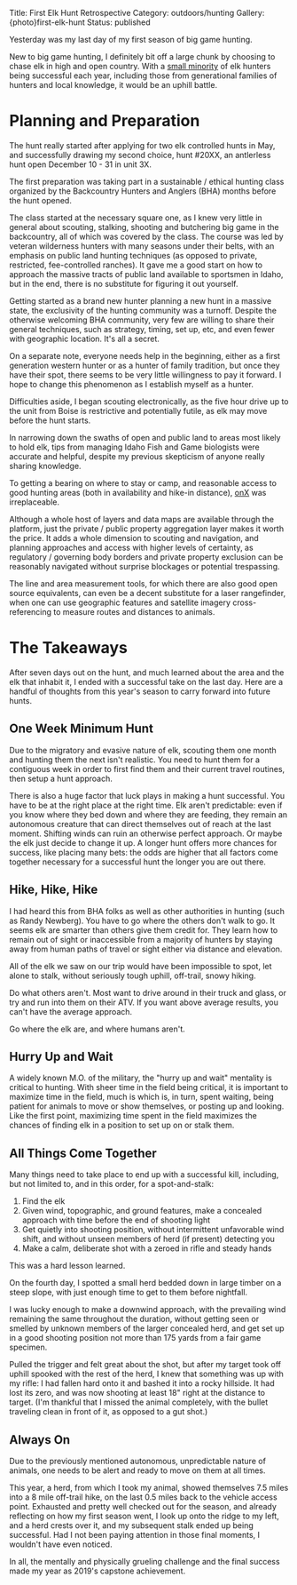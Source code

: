 Title: First Elk Hunt Retrospective
Category: outdoors/hunting
Gallery: {photo}first-elk-hunt
Status: published

Yesterday was my last day of my first season of big game hunting. 

New to big game hunting, I definitely bit off a large chunk by choosing to chase elk in high and open country. With a [small minority](https://idfg.idaho.gov/ifwis/huntplanner/stats/?season=controlled&game=elk&yr=2018) of elk hunters being successful each year, including those from generational families of hunters and local knowledge, it would be an uphill battle. 

# Planning and Preparation

The hunt really started after applying for two elk controlled hunts in May, and successfully drawing my second choice, hunt #20XX, an antlerless hunt open December 10 - 31 in unit 3X. 

The first preparation was taking part in a sustainable / ethical hunting class organized by the Backcountry Hunters and Anglers (BHA) months before the hunt opened.

The class started at the necessary square one, as I knew very little in general about scouting, stalking, shooting and butchering big game in the backcountry, all of which was covered by the class. The course was led by veteran wilderness hunters with many seasons under their belts, with an emphasis on public land hunting techniques (as opposed to private, restricted, fee-controlled ranches). It gave me a good start on how to approach the massive tracts of public land available to sportsmen in Idaho, but in the end, there is no substitute for figuring it out yourself.
  
Getting started as a brand new hunter planning a new hunt in a massive state, the exclusivity of the hunting community was a turnoff. Despite the otherwise welcoming BHA community, very few are willing to share their general techniques, such as strategy, timing, set up, etc, and even fewer with geographic location. It's all a secret. 

On a separate note, everyone needs help in the beginning, either as a first generation western hunter or as a hunter of family tradition, but once they have their spot, there seems to be very little willingness to pay it forward. I hope to change this phenomenon as I establish myself as a hunter. 

Difficulties aside, I began scouting electronically, as the five hour drive up to the unit from Boise is restrictive and potentially futile, as elk may move before the hunt starts. 

In narrowing down the swaths of open and public land to areas most likely to hold elk, tips from managing Idaho Fish and Game biologists were accurate and helpful, despite my previous skepticism of anyone really sharing knowledge.

To getting a bearing on where to stay or camp, and reasonable access to good hunting areas (both in availability and hike-in distance), [onX](https://onxmaps.com) was irreplaceable.

Although a whole host of layers and data maps are available through the platform, just the private / public property aggregation layer makes it worth the price. It adds a whole dimension to scouting and navigation, and planning approaches and access with higher levels of certainty, as regulatory / governing body borders and private property exclusion can be reasonably navigated without surprise blockages or potential trespassing. 

The line and area measurement tools, for which there are also good open source equivalents, can even be a decent substitute for a laser rangefinder, when one can use geographic features and satellite imagery cross-referencing to measure routes and distances to animals. 

# The Takeaways

After seven days out on the hunt, and much learned about the area and the elk that inhabit it, I ended with a successful take on the last day. Here are a handful of thoughts from this year's season to carry forward into future hunts.

## One Week Minimum Hunt

Due to the migratory and evasive nature of elk, scouting them one month and hunting them the next isn't realistic. You need to hunt them for a contiguous week in order to first find them and their current travel routines, then setup a hunt approach. 

There is also a huge factor that luck plays in making a hunt successful. You have to be at the right place at the right time. Elk aren't predictable: even if you know where they bed down and where they are feeding, they remain an autonomous creature that can direct themselves out of reach at the last moment. Shifting winds can ruin an otherwise perfect approach. Or maybe the elk just decide to change it up. A longer hunt offers more chances for success, like placing many bets: the odds are higher that all factors come together necessary for a successful hunt the longer you are out there. 

## Hike, Hike, Hike
 
I had heard this from BHA folks as well as other authorities in hunting (such as Randy Newberg). You have to go where the others don't walk to go. It seems elk are smarter than others give them credit for. They learn how to remain out of sight or inaccessible from a majority of hunters by staying away from human paths of travel or sight either via distance and elevation. 

All of the elk we saw on our trip would have been impossible to spot, let alone to stalk, without seriously tough uphill, off-trail, snowy hiking. 

Do what others aren't. Most want to drive around in their truck and glass, or try and run into them on their ATV. If you want above average results, you can't have the average approach.

Go where the elk are, and where humans aren't. 

## Hurry Up and Wait

A widely known M.O. of the military, the "hurry up and wait" mentality is critical to hunting. With sheer time in the field being critical, it is important to maximize time in the field, much is which is, in turn, spent waiting, being patient for animals to move or show themselves, or posting up and looking. Like the first point, maximizing time spent in the field maximizes the chances of finding elk in a position to set up on or stalk them.

## All Things Come Together

Many things need to take place to end up with a successful kill, including, but not limited to, and in this order, for a spot-and-stalk:

1. Find the elk
2. Given wind, topographic, and ground features, make a concealed approach with time before the end of shooting light
3. Get quietly into shooting position, without intermittent unfavorable wind shift, and without unseen members of herd (if present) detecting you
4. Make a calm, deliberate shot with a zeroed in rifle and steady hands

This was a hard lesson learned. 

On the fourth day, I spotted a small herd bedded down in large timber on a steep slope, with just enough time to get to them before nightfall. 

I was lucky enough to make a downwind approach, with the prevailing wind remaining the same throughout the duration, without getting seen or smelled by unknown members of the larger concealed herd, and get set up in a good shooting position not more than 175 yards from a fair game specimen. 

Pulled the trigger and felt great about the shot, but after my target took off uphill spooked with the rest of the herd, I knew that something was up with my rifle: I had fallen hard onto it and bashed it into a rocky hillside. It had lost its zero, and was now shooting at least 18" right at the distance to target. (I'm thankful that I missed the animal completely, with the bullet traveling clean in front of it, as opposed to a gut shot.)

## Always On

Due to the previously mentioned autonomous, unpredictable nature of animals, one needs to be alert and ready to move on them at all times. 

This year, a herd, from which I took my animal, showed themselves 7.5 miles into a 8 mile off-trail hike, on the last 0.5 miles back to the vehicle access point. Exhausted and pretty well checked out for the season, and already reflecting on how my first season went, I look up onto the ridge to my left, and a herd crests over it, and my subsequent stalk ended up being successful. Had I not been paying attention in those final moments, I wouldn't have even noticed. 

In all, the mentally and physically grueling challenge and the final success made my year as 2019's capstone achievement.  



 












